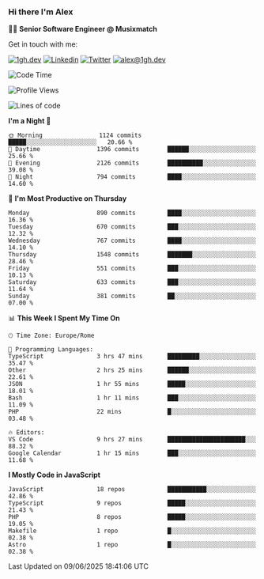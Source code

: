### Hi there I'm Alex

👨‍💻 __Senior Software Engineer @ Musixmatch__

Get in touch with me:

[![1gh.dev](https://img.shields.io/static/v1?label=1gh.dev&message=%20&color=red&logo=&style=flat-square&logoColor=white)](https://www.1gh.dev/)
[![Linkedin](https://img.shields.io/static/v1?label=Linkedin&message=%20&color=blue&logo=Linkedin&style=flat-square&logoColor=white)](https://linkedin.com/in/alexghirelli)
[![Twitter](https://img.shields.io/static/v1?label=Twitter&message=%20&color=blue&logo=Twitter&style=flat-square&logoColor=white)](https://twitter.com/alexGhirelli)
[![alex@1gh.dev](https://img.shields.io/static/v1?label=alex@1gh.dev&message=%20&color=red&logo=gmail&style=flat-square&logoColor=white)](mailto:alex@1gh.dev)

<!--START_SECTION:waka-->
![Code Time](http://img.shields.io/badge/Code%20Time-8%2C459%20hrs%2058%20mins-blue)

![Profile Views](http://img.shields.io/badge/Profile%20Views-2-blue)

![Lines of code](https://img.shields.io/badge/From%20Hello%20World%20I%27ve%20Written-19.6%20million%20lines%20of%20code-blue)

**I'm a Night 🦉** 

```text
🌞 Morning                1124 commits        █████░░░░░░░░░░░░░░░░░░░░   20.66 % 
🌆 Daytime                1396 commits        ██████░░░░░░░░░░░░░░░░░░░   25.66 % 
🌃 Evening                2126 commits        ██████████░░░░░░░░░░░░░░░   39.08 % 
🌙 Night                  794 commits         ████░░░░░░░░░░░░░░░░░░░░░   14.60 % 
```
📅 **I'm Most Productive on Thursday** 

```text
Monday                   890 commits         ████░░░░░░░░░░░░░░░░░░░░░   16.36 % 
Tuesday                  670 commits         ███░░░░░░░░░░░░░░░░░░░░░░   12.32 % 
Wednesday                767 commits         ████░░░░░░░░░░░░░░░░░░░░░   14.10 % 
Thursday                 1548 commits        ███████░░░░░░░░░░░░░░░░░░   28.46 % 
Friday                   551 commits         ███░░░░░░░░░░░░░░░░░░░░░░   10.13 % 
Saturday                 633 commits         ███░░░░░░░░░░░░░░░░░░░░░░   11.64 % 
Sunday                   381 commits         ██░░░░░░░░░░░░░░░░░░░░░░░   07.00 % 
```


📊 **This Week I Spent My Time On** 

```text
🕑︎ Time Zone: Europe/Rome

💬 Programming Languages: 
TypeScript               3 hrs 47 mins       █████████░░░░░░░░░░░░░░░░   35.47 % 
Other                    2 hrs 25 mins       ██████░░░░░░░░░░░░░░░░░░░   22.61 % 
JSON                     1 hr 55 mins        █████░░░░░░░░░░░░░░░░░░░░   18.01 % 
Bash                     1 hr 11 mins        ███░░░░░░░░░░░░░░░░░░░░░░   11.09 % 
PHP                      22 mins             █░░░░░░░░░░░░░░░░░░░░░░░░   03.48 % 

🔥 Editors: 
VS Code                  9 hrs 27 mins       ██████████████████████░░░   88.32 % 
Google Calendar          1 hr 15 mins        ███░░░░░░░░░░░░░░░░░░░░░░   11.68 % 
```

**I Mostly Code in JavaScript** 

```text
JavaScript               18 repos            ███████████░░░░░░░░░░░░░░   42.86 % 
TypeScript               9 repos             █████░░░░░░░░░░░░░░░░░░░░   21.43 % 
PHP                      8 repos             █████░░░░░░░░░░░░░░░░░░░░   19.05 % 
Makefile                 1 repo              █░░░░░░░░░░░░░░░░░░░░░░░░   02.38 % 
Astro                    1 repo              █░░░░░░░░░░░░░░░░░░░░░░░░   02.38 % 
```




 Last Updated on 09/06/2025 18:41:06 UTC
<!--END_SECTION:waka-->
